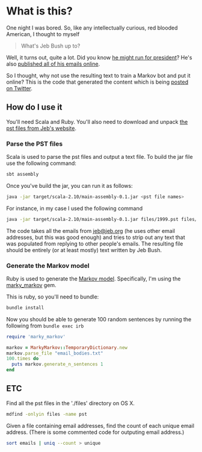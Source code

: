 # What is this?

One night I was bored. So, like any intellectually curious, red blooded American, I thought to myself

 > What's Jeb Bush up to?

Well, it turns out, quite a lot. Did you know [he might run for president](http://www.huffingtonpost.com/2015/02/10/jeb-bush-emails_n_6655504.html)? He's also [published all of his emails online](http://jebbushemails.com/home).

So I thought, why not use the resulting text to train a Markov bot and put it online? This is the code that generated the content which is being [posted on Twitter](https://twitter.com/jebsemails).


## How do I use it

You'll need Scala and Ruby. You'll also need to download and unpack [the pst files from Jeb's website](http://jebbushemails.com/email/search).

### Parse the PST files

Scala is used to parse the pst files and output a text file. To build the jar file use the following command:

```sh
sbt assembly
```

Once you've build the jar, you can run it as follows:

```sh
java -jar target/scala-2.10/main-assembly-0.1.jar <pst file names>
```

For instance, in my case I used the following command

```sh
java -jar target/scala-2.10/main-assembly-0.1.jar files/1999.pst files/2000.pst files/2001.pst files/2002.pst files/2003.pst files/200401-06JanJun.pst files/200407-12JulDec.pst files/200501-06JanJun.pst files/200507-12JulDec.pst files/200601-06JanJun.pst files/200607-12JulDec.pst files/2003\ New/12\ December\ 2003\ Public\ 2.pst files/2003\ New/11\ November\ 2003\ Public\ 2.pst files/2003\ New/10\ October\ 2003\ Public\ 2.pst files/2003\ New/09\ September\ 2003\ Public\ 2.pst files/2003\ New/08\ August\ 2003\ Public\ 2.pst files/2003\ New/07\ July\ 2003\ Public\ 2.pst files/2003\ New/06\ June\ 2003\ Public\ 2.pst files/2003\ New/05\ May\ 2003\ Public\ 2.pst files/2003\ New/04\ April\ 2003\ Public\ 2.pst files/2003\ New/03\ March\ 2003\ Public\ 2.pst files/2003\ New/02\ February\ 2003\ Public\ 2.pst files/2002\ New/12\ December\ 2002\ Public.pst files/2003\ New/01\ January\ 2003\ Public\ 2.pst files/2002\ New/08\ August\ 2002\ Public.pst files/2002\ New/10\ October\ 2002\ Public.pst files/2002\ New/07\ July\ 2002\ Public.pst files/2002\ New/06\ June\ 2002\ Public.pst files/2002\ New/05\ May\ 2002\ Public.pst > email_bodies.txt
```

The code takes all the emails from jeb@jeb.org (he uses other email addresses, but this was good enough) and tries to strip out any text that was populated from replying to other people's emails. The resulting file should be entirely (or at least mostly) text written by Jeb Bush.

### Generate the Markov model

Ruby is used to generate the [Markov model](http://en.wikipedia.org/wiki/Markov_model). Specifically, I'm using the [marky_markov](https://github.com/zolrath/marky_markov) gem.

This is ruby, so you'll need to bundle:

```sh
bundle install
```

Now you should be able to generate 100 random sentences by running the following from `bundle exec irb`

```ruby
require 'marky_markov'

markov = MarkyMarkov::TemporaryDictionary.new
markov.parse_file "email_bodies.txt"
100.times do
  puts markov.generate_n_sentences 1
end
```

## ETC

Find all the pst files in the './files' directory on OS X.

```sh
mdfind -onlyin files -name pst
```

Given a file containing email addresses, find the count of each unique email address. (There is some commented code for outputing email address.)

```sh
sort emails | uniq --count > unique
```


